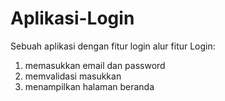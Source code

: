 # Aplikasi-Login
Sebuah aplikasi dengan fitur login
alur fitur Login:
1. memasukkan email dan password
2. memvalidasi masukkan
3. menampilkan halaman beranda
